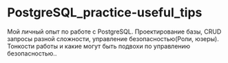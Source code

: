 # PostgreSQL_practice-useful_tips
Мой личный опыт по работе с PostgreSQL. Проектирование базы, CRUD запросы разной сложности, управление безопасностью(Роли, юзеры). Тонкости работы и какие могут быть подвохи по управлению безопасностью..
